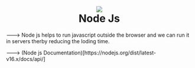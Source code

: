 <h1 align="center">
  <img src="https://www.javatpoint.com/js/nodejs/images/node-js-tutorial.png"><br>
  Node Js
</h1>
<p>---> Node js helps to run javascript outside the browser and we can run it in servers therby reducing the loding time.</p>
<p>---> (Node js Documentation)[https://nodejs.org/dist/latest-v16.x/docs/api/]</p>
